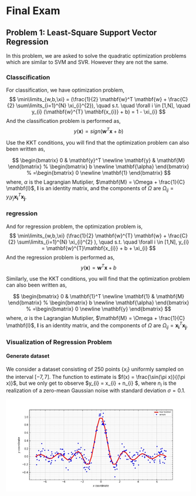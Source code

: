 # Final Exam

## Problem 1: Least-Square Support Vector Regression

In this problem, we are asked to solve the quadratic optimization problems which are similar to SVM and SVR. However
they are not the same.

### Classcification

For classification, we have optimization problem,
$$
\min\limits_{w,b,\xi} = (\frac{1}{2} \mathbf{w}^T \mathbf{w} + \frac{C}{2} \sum\limits_{i=1}^{N} \xi_{i}^{2}), \quad s.t. \quad \forall i \in
[1,N], \quad y_{i} (\mathbf{w}^{T} \mathbf{x_{i}} + b) = 1 - \xi_{i}
$$
And the classification problem is performed as,
$$
y(\mathbf{x}) = sign(\mathbf{w}^{T}\mathbf{x} + b)
$$

Use the KKT conditions, you will find that the optimization problem can also been written as,

$$
\begin{bmatrix}
0 & \mathbf{y}^T \newline
\mathbf{y} & \mathbf{M}
\end{bmatrix}
%
\begin{bmatrix}
b \newline
\mathbf{\alpha}
\end{bmatrix}
%
=\begin{bmatrix}
0 \newline
\mathbf{1}
\end{bmatrix}
$$
where, $\alpha$ is the Lagrangian Mutiplier, $\mathbf{M} = \Omega + \frac{1}{C} \mathbf{I}$, $\mathbf{I}$ is an identity matrix, and the components of
$\Omega$ are $\Omega_{ij} = y_{i}y_{j} \mathbf{x_{i}}^{T} \mathbf{x_{j}}$.

### regression

And for regression problem, the optimization problem is,
$$
\min\limits_{w,b,\xi} (\frac{1}{2} \mathbf{w}^{T} \mathbf{w} + \frac{C}{2} \sum\limits_{i=1}^{N} \xi_{i}^{2} ), \quad s.t. \quad \forall i \in
[1,N], y_{i} = \mathbf{w}^{T}\mathbf{x_{i}} + b + \xi_{i}
$$
And the regression problem is performed as,
$$
y(\mathbf{x}) = \mathbf{w}^{T}\mathbf{x} + b
$$

Similarly, use the KKT conditions, you will find that the optimization problem can also been written as,

$$
\begin{bmatrix}
0 & \mathbf{1}^T \newline
\mathbf{1} & \mathbf{M}
\end{bmatrix}
%
\begin{bmatrix}
b \newline
\mathbf{\alpha}
\end{bmatrix}
%
=\begin{bmatrix}
0 \newline
\mathbf{y}
\end{bmatrix}
$$
where, $\alpha$ is the Lagrangian Mutiplier, $\mathbf{M} = \Omega + \frac{1}{C} \mathbf{I}$, $\mathbf{I}$ is an identity matrix, and the components of
$\Omega$ are $\Omega_{ij} = \mathbf{x_{i}}^{T} \mathbf{x_{j}}$.

### Visualization of Regression Problem
#### Generate dataset
We consider a dataset consisting of 250 points $\lbrace x_{i} \rbrace$ uniformly sampled on the interval $[−7,7]$. 
The function to estimate is $f(x) = \frac{\sin(\pi x)}{(\pi x)}$, but we only get to observe $y_{i} = x_{i} + n_{i} $,
where $n_{i}$ is the realization of a zero-mean Gaussian noise with standard deviation $\sigma = 0.1$.
<div align=center><img src =https://github.com/masqueraderx/Statistical-Machine-Learning/blob/main/Final/Q1.jpg/></div>
